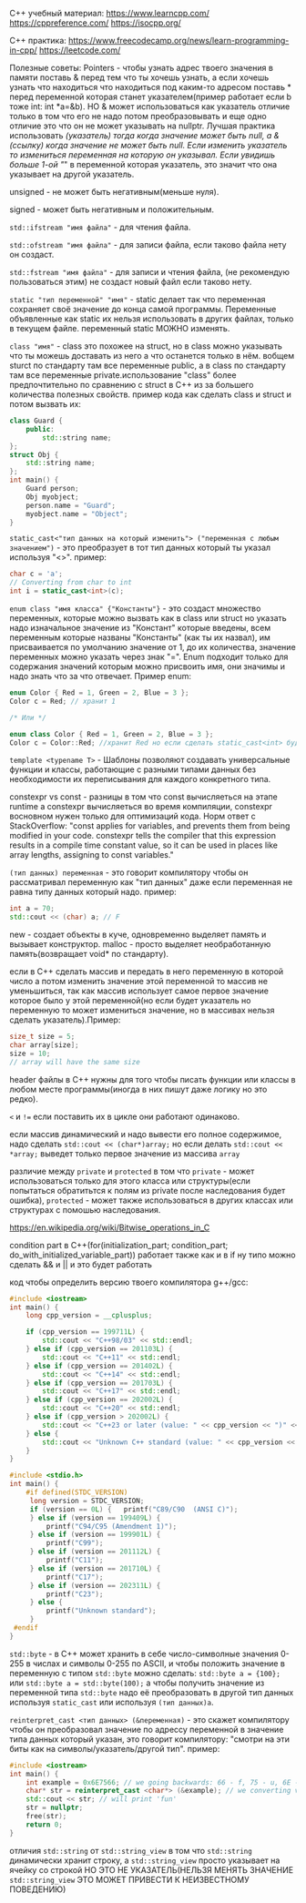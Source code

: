 C++ учебный материал:
https://www.learncpp.com/
https://cppreference.com/
https://isocpp.org/

C++ практика:
https://www.freecodecamp.org/news/learn-programming-in-cpp/
https://leetcode.com/

Полезные советы: Pointers - чтобы узнать адрес твоего значения в памяти поставь & перед тем что ты хочешь узнать, а если хочешь узнать что находиться что находиться под каким-то адресом поставь * перед переменной которая станет указателем(пример работает если b тоже int: int *a=&b). НО & может использоваться как указатель отличие только в том что его не надо потом преобразовывать и еще одно отличие это что он не может указывать на nullptr. Лучшая практика использовать *(указатель) тогда когда значение может быть null, а &(ссылку) когда значение не может быть null. Если изменить указатель то измениться переменная на которую он указывал. Если увидишь больше 1-ой "*" в переменной которая указатель, это значит что она указывает на другой указатель.

unsigned - не может быть негативным(меньше нуля).

signed - может быть негативным и положительным.

`std::ifstream "имя файла"` - для чтения файла.

`std::ofstream "имя файла"` - для записи файла, если таково файла нету он создаст.

`std::fstream "имя файла"` - для записи и чтения файла, (не рекомендую пользоваться этим) не создаст новый файл если таково нету.

`static "тип переменной" "имя"` - static делает так что переменная сохраняет своё значение до конца самой программы. Переменные объявленные как static их нельзя использовать в других файлах, только в текущем файле. переменный static МОЖНО изменять.

`class "имя"` - class это похожее на struct, но в class можно указывать что ты можешь доставать из него а что останется только в нём. вобщем sturct по стандарту там все переменные public, а в class по стандарту там все переменные private.использование "class" более предпочтительно по сравнению с struct в C++ из за большего количества полезных свойств. пример кода как сделать class и struct и потом вызвать их:
```cpp
class Guard {
    public:
        std::string name;
};
struct Obj {
    std::string name;
};
int main() {
    Guard person;
    Obj myobject;
    person.name = "Guard";
    myobject.name = "Object";
}
```

`static_cast<"тип данных на который изменить"> ("переменная с любым значением")` - это преобразует в тот тип данных который ты указал используя "<>". пример:
```cpp
char c = 'a';  
// Converting from char to int
int i = static_cast<int>(c);
```

`enum class "имя класса" {"Константы"}` - это создаст множество переменных, которые можно вызвать как в class или struct но указать надо изначальное значение из "Констант" которые введены, всем переменным которые названы "Константы" (как ты их назвал), им присваивается по умолчанию значение от 1, до их количества, значение переменных можно указать через знак "=". Enum подходит только для содержания значений которым можно присвоить имя, они значимы и надо знать что за что отвечает. Пример enum:
```cpp
enum Color { Red = 1, Green = 2, Blue = 3 };
Color c = Red; // хранит 1

/* Или */

enum class Color { Red = 1, Green = 2, Blue = 3 };
Color c = Color::Red; //хранит Red но если сделать static_cast<int> будет 1
```

`template <typename T>`  - Шаблоны позволяют создавать универсальные функции и классы, работающие с разными типами данных без необходимости их переписывания для каждого конкретного типа.

constexpr vs const - разницы в том что const вычисляеться на этапе runtime а constexpr вычисляеться во время компиляции, constexpr восновном нужен только для оптимизаций кода.
Норм ответ с StackOverflow:
"const applies for variables, and prevents them from being modified in your code. constexpr tells the compiler that this expression results in a compile time constant value, so it can be used in places like array lengths, assigning to const variables."

`(тип данных) переменная` - это говорит компилятору чтобы он рассматривал переменную как "тип данных" даже если переменная не равна типу данных который надо. пример:
 ```cpp
int a = 70;
std::cout << (char) a; // F
```

new - создает объекты в куче, одновременно выделяет память и вызывает конструктор.
malloc -  просто выделяет необработанную память(возвращает void* по стандарту).

если в C++ сделать массив и передать в него переменную в которой число а потом изменить значение этой переменной то массив не уменьшиться, так как массив использует самое первое значение которое было у этой переменной(но если будет указатель но переменную то может измениться значение, но в массивах нельзя сделать указатель).Пример:

```cpp
size_t size = 5;
char array[size];
size = 10;
// array will have the same size
```

header файлы в C++ нужны для того чтобы писать функции или классы в любом месте программы(иногда в них пишут даже логику но это редко).

`<` и `!=` если поставить их в цикле они работают одинаково.

если массив динамический и надо вывести его полное содержимое, надо сделать `std::cout << (char*)array;` но если делать `std::cout << *array;` выведет только первое значение из массива `array`

различие между `private` и `protected` в том что `private` - может использоваться только для этого класса или структуры(если попытаться обратитьтся к полям из private после наследования будет ошибка), `protected` - может также использоваться в других классах или структурах с помошью наследования.

https://en.wikipedia.org/wiki/Bitwise_operations_in_C

condition part в C++(for(initialization_part; condition_part; do_with_initialized_variable_part)) работает также как и в if ну типо можно сделать && и || и это будет работать

код чтобы определить версию твоего компилятора g++/gcc:
```cpp
#include <iostream>
int main() {
    long cpp_version = __cplusplus;

    if (cpp_version == 199711L) {
        std::cout << "C++98/03" << std::endl;
    } else if (cpp_version == 201103L) {
        std::cout << "C++11" << std::endl;
    } else if (cpp_version == 201402L) {
        std::cout << "C++14" << std::endl;
    } else if (cpp_version == 201703L) {
        std::cout << "C++17" << std::endl;
    } else if (cpp_version == 202002L) {
        std::cout << "C++20" << std::endl;
    } else if (cpp_version > 202002L) {
        std::cout << "C++23 or later (value: " << cpp_version << ")" << std::endl;
    } else {
        std::cout << "Unknown C++ standard (value: " << cpp_version << ")" << std::endl;
    }
}
```
```c
#include <stdio.h>
int main() {
    #if defined(STDC_VERSION)
     long version = STDC_VERSION;
     if (version == 0L) {   printf("C89/C90  (ANSI C)");
     } else if (version == 199409L) {
         printf("C94/C95 (Amendment 1)");
     } else if (version == 199901L) {
         printf("C99");
     } else if (version == 201112L) {
         printf("C11");
     } else if (version == 201710L) {
         printf("C17");
     } else if (version == 202311L) {
         printf("C23");
     } else {
         printf("Unknown standard");
     }
 #endif
}
```

`std::byte` - в C++ может хранить в себе число-символные значения 0-255 в числах и символы 0-255 по ASCII, и чтобы положить значение в переменную с типом `std::byte` можно сделать: `std::byte a = {100};` или `std::byte a = std::byte(100);` а чтобы получить значение из переменной типа `std::byte` надо её преобразовать в другой тип данных используя `static_cast` или используя `(тип данных)a`.

`reinterpret_cast <тип данных> (&переменная)` - это скажет компилятору чтобы он преобразовал значение по адрессу переменной в значение типа данных который указан, это говорит компилятору: "смотри на эти биты как на символы/указатель/другой тип".
пример:
```cpp
#include <iostream>
int main() {
    int example = 0x6E7566; // we going backwards: 66 - f, 75 - u, 6E - n. 
    char* str = reinterpret_cast <char*> (&example); // we converting value inside adress of 'example' variable to a characters 
    std::cout << str; // will print 'fun'
    str = nullptr;
    free(str);
    return 0;
}
```

отличия `std::string` от `std::string_view` в том что `std::string` динамически хранит строку, а `std::string_view` просто указывает на ячейку со строкой НО ЭТО НЕ УКАЗАТЕЛЬ(НЕЛЬЗЯ МЕНЯТЬ ЗНАЧЕНИЕ `std::string_view` ЭТО МОЖЕТ ПРИВЕСТИ К НЕИЗВЕСТНОМУ ПОВЕДЕНИЮ)
